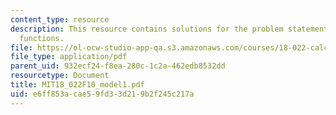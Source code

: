 ```yaml
---
content_type: resource
description: This resource contains solutions for the problem statements related to
  functions.
file: https://ol-ocw-studio-app-qa.s3.amazonaws.com/courses/18-022-calculus-of-several-variables-fall-2010/e6ff853acae59fd33d219b2f245c217a_MIT18_022F10_model1.pdf
file_type: application/pdf
parent_uid: 932ecf24-f8ea-280c-1c2a-462edb8532dd
resourcetype: Document
title: MIT18_022F10_model1.pdf
uid: e6ff853a-cae5-9fd3-3d21-9b2f245c217a
---
```

